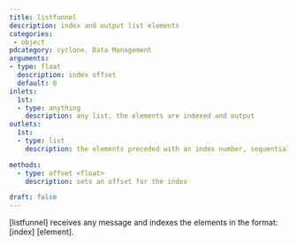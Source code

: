 ```yaml
---
title: listfunnel
description: index and output list elements
categories:
 - object
pdcategory: cyclone, Data Management
arguments:
- type: float
  description: index offset
  default: 0
inlets:
  1st:
  - type: anything
    description: any list, the elements are indexed and output
outlets:
  1st:
  - type: list
    description: the elements preceded with an index number, sequentially

methods:
  - type: offset <float>
    description: sets an offset for the index

draft: false
---
```


[listfunnel] receives any message and indexes the elements in the format: [index] [element].
